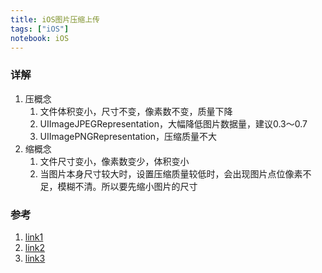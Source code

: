 ```yaml
---
title: iOS图片压缩上传
tags: ["iOS"]
notebook: iOS
---
```


### 详解

1. 压概念
	1. 文件体积变小，尺寸不变，像素数不变，质量下降
	2. UIImageJPEGRepresentation，大幅降低图片数据量，建议0.3～0.7
	3. UIImagePNGRepresentation，压缩质量不大
2. 缩概念
	1. 文件尺寸变小，像素数变少，体积变小
	2. 当图片本身尺寸较大时，设置压缩质量较低时，会出现图片点位像素不足，模糊不清。所以要先缩小图片的尺寸

### 参考

  1. [link1](http://superdanny.link/2016/01/28/iOS-Upload-Image/)
  2. [link2](https://juejin.im/entry/57b46a841532bc0063e6f416)
  3. [link3](https://superdanny.link/2016/01/28/iOS-Upload-Image/)

  

